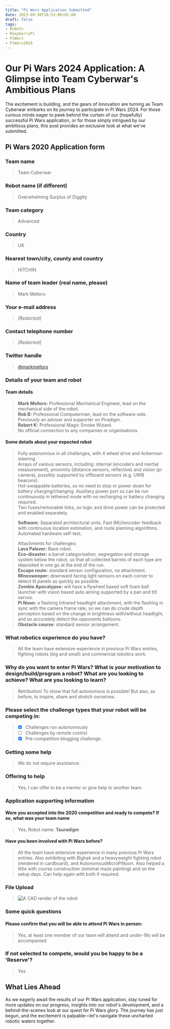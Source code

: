 ```yaml
---
title: "Pi Wars Application Submitted"
date: 2023-09-30T16:53:06+01:00
draft: false
tags:
- Robots
- RaspberryPi
- PiWars
- PiWars2024
---
```


# Our Pi Wars 2024 Application: A Glimpse into Team Cyberwar's Ambitious Plans #

The excitement is building, and the gears of innovation are turning as Team Cyberwar embarks on its journey to participate in Pi Wars 2024. For those curious minds eager to peek behind the curtain of our (hopefully) successful Pi Wars application, or for those simply intrigued by our ambitious plans, this post provides an exclusive look at what we've submitted.


## Pi Wars 2020 Application form

### **Team name**  
> Team Cyberwar

### Robot name (if different)  
> Overwhelming Surplus of Diggity

### Team category
> Advanced

### Country
> UK

### Nearest town/city, county and country
> HITCHIN

### Name of team leader (real name, please)
> Mark Mellors

### Your e-mail address
> _[Redacted]_

### Contact telephone number
> _[Redacted]_

### Twitter handle
> [@markmellors](https://twitter.com/markmellors)

### Details of your team and robot  

#### Team details
> **Mark Mellors:** Professional Mechanical Engineer, lead on the mechanical side of the robot.  
**Rob B:** Professional Computerman, lead on the software side. Previously an adviser and supporter on Piradigm.  
**Robert K:** Professional Magic Smoke Wizard.  
No official connection to any companies or organisations.

#### Some details about your expected robot
> Fully autonomous in all challenges, with 4 wheel drive and Ackerman steering.  
> Arrays of various sensors, including: internal (encoders and inertial measurement), proximity (distance sensors, reflective) and vision (pi camera), possibly supported by offboard sensors (e.g. UWB beacons).  
> Hot-swappable batteries, so no need to stop or power down for battery charging/changing. Auxiliary power port so can be run continuously in tethered mode with no recharging or battery changing required.  
> Two fuses/removable links, so logic and drive power can be protected and enabled separately.
>
> **Software:** Separated architectural units. Fast IMU/encoder feedback with continuous location estimation, and route planning algorithms. Automated hardware self-test.   
>
> Attachments for challenges:  
> **Lava Palaver:** Base robot.  
> **Eco-disaster:** a barrel categorisation, segregation and storage system below the robot, so that all collected barrels of each type are deposited in one go at the end of the run.  
> **Escape route:** standard sensor configuration, no attachment.  
> **Minesweeper:** downward facing light sensors on each corner to detect lit panels as quickly as possible.  
> **Zombie Apocalypse:** will have a flywheel based soft foam ball launcher with vision based auto aiming supported by a pan and tilt servos.  
> **Pi Noon:** a flashing Infrared headlight attachment, with the flashing in sync with the camera frame rate, so we can do crude depth perception based on the change in brightness with/without headlight, and so accurately detect the opponents balloons.  
> **Obstacle course**: standard sensor arrangement.


### What robotics experience do you have?
> All the team have extensive experience in previous Pi Wars entries, fighting robots (big and small) and commercial robotics work.

### Why do you want to enter Pi Wars? What is your motivation to design/build/program a robot? What are you looking to achieve? What are you looking to learn?
> Retribution! To show that full autonomous is possible! But also, as before, to inspire, share and stretch ourselves.

### Please select the challenge types that your robot will be competing in:
> - [X] Challenges run autonomously  
> - [ ] Challenges by remote control  
> - [X] Pre-competition blogging challenge.  

### Getting some help
> We do not require assistance.

### Offering to help
> Yes, I can offer to be a mentor or give help to another team.


### Application supporting information  

#### Were you accepted into the 2020 competition and ready to compete? If so, what was your team name
> Yes, Robot name: **Tauradigm**

#### Have you been involved with Pi Wars before?
> All the team have extensive experience in many previous Pi Wars entries. Also exhibiting with Bighak and a heavyweight fighting robot (rendered in cardboard), and AutonomousMicroPiNoon. Also helped a little with course construction (minimal maze painting) and on the setup days. Can help again with both if required.

### File Upload
> ![A CAD render of the robot](application_render.png "Application Render")

### Some quick questions  

#### Please confirm that you will be able to attend Pi Wars in person:
> Yes, at least one member of our team will attend and under-18s will be accompanied

### If not selected to compete, would you be happy to be a 'Reserve'?
> Yes

## What Lies Ahead ##

As we eagerly await the results of our Pi Wars application, stay tuned for more updates on our progress, insights into our robot's development, and a behind-the-scenes look at our quest for Pi Wars glory. The journey has just begun, and the excitement is palpable—let's navigate these uncharted robotic waters together.
